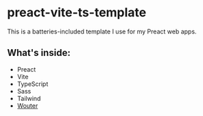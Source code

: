# preact-vite-ts-template

This is a batteries-included template I use for my Preact web apps.

## What's inside:

- Preact
- Vite
- TypeScript
- Sass
- Tailwind
- [Wouter](https://github.com/molefrog/wouter)
